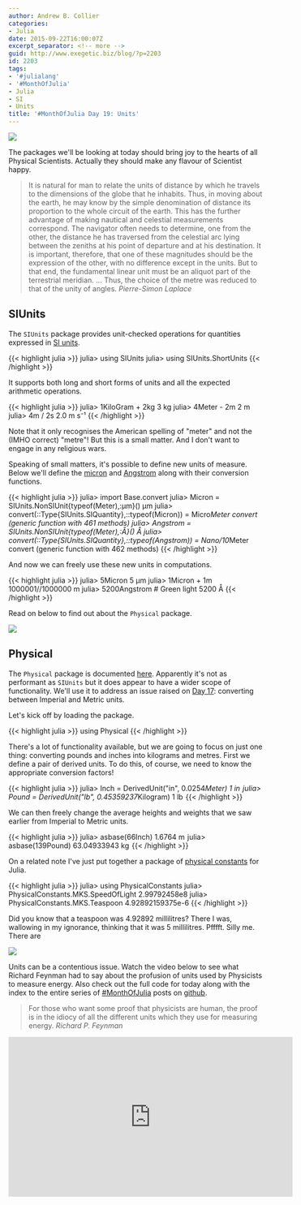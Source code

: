 ```yaml
---
author: Andrew B. Collier
categories:
- Julia
date: 2015-09-22T16:00:07Z
excerpt_separator: <!-- more -->
guid: http://www.exegetic.biz/blog/?p=2203
id: 2203
tags:
- '#julialang'
- '#MonthOfJulia'
- Julia
- SI
- Units
title: '#MonthOfJulia Day 19: Units'
---
```


<!--more-->

<img src="/img/2015/09/Julia-Logo-SIUnits.png" >

The packages we'll be looking at today should bring joy to the hearts of all Physical Scientists. Actually they should make any flavour of Scientist happy.

<blockquote>
It is natural for man to relate the units of distance by which he travels to the dimensions of the globe that he inhabits. Thus, in moving about the earth, he may know by the simple denomination of distance its proportion to the whole circuit of the earth. This has the further advantage of making nautical and celestial measurements correspond. The navigator often needs to determine, one from the other, the distance he has traversed from the celestial arc lying between the zeniths at his point of departure and at his destination. It is important, therefore, that one of these magnitudes should be the expression of the other, with no difference except in the units. But to that end, the fundamental linear unit must be an aliquot part of the terrestrial meridian. ... Thus, the choice of the metre was reduced to that of the unity of angles.
<cite>Pierre-Simon Laplace</cite> 
</blockquote>

## SIUnits

The `SIUnits`[](https://github.com/Keno/SIUnits.jl) package provides unit-checked operations for quantities expressed in [SI units](https://en.wikipedia.org/wiki/International_System_of_Units).

{{< highlight julia >}}
julia> using SIUnits
julia> using SIUnits.ShortUnits
{{< /highlight >}}

It supports both long and short forms of units and all the expected arithmetic operations.

{{< highlight julia >}}
julia> 1KiloGram + 2kg
3 kg
julia> 4Meter - 2m
2 m
julia> 4m / 2s
2.0 m s⁻¹
{{< /highlight >}}

Note that it only recognises the American spelling of "meter" and not the (IMHO correct) "metre"! But this is a small matter. And I don't want to engage in any religious wars.

Speaking of small matters, it's possible to define new units of measure. Below we'll define the [micron](https://en.wikipedia.org/wiki/Micrometre) and [Angstrom](https://en.wikipedia.org/wiki/Angstrom) along with their conversion functions.

{{< highlight julia >}}
julia> import Base.convert
julia> Micron = SIUnits.NonSIUnit{typeof(Meter),:µm}()
µm
julia> convert(::Type{SIUnits.SIQuantity},::typeof(Micron)) = Micro*Meter
convert (generic function with 461 methods)
julia> Angstrom = SIUnits.NonSIUnit{typeof(Meter),:Å}()
Å
julia> convert(::Type{SIUnits.SIQuantity},::typeof(Angstrom)) = Nano/10*Meter
convert (generic function with 462 methods)
{{< /highlight >}}

And now we can freely use these new units in computations.

{{< highlight julia >}}
julia> 5Micron
5 µm
julia> 1Micron + 1m
1000001//1000000 m
julia> 5200Angstrom # Green light
5200 Å
{{< /highlight >}}

Read on below to find out about the `Physical` package.

[![](http://imgs.xkcd.com/comics/converting_to_metric.png)](http://www.explainxkcd.com/wiki/index.php/526:_Converting_to_Metric)

## Physical

The `Physical` package is documented [here](https://github.com/ggggggggg/Physical.jl). Apparently it's not as performant as `SIUnits` but it does appear to have a wider scope of functionality. We'll use it to address an issue raised on [Day 17](http://www.exegetic.biz/blog/2015/09/monthofjulia-day-17-datasets-from-r/): converting between Imperial and Metric units.

Let's kick off by loading the package.

{{< highlight julia >}}
using Physical
{{< /highlight >}}

There's a lot of functionality available, but we are going to focus on just one thing: converting pounds and inches into kilograms and metres. First we define a pair of derived units. To do this, of course, we need to know the appropriate conversion factors!

{{< highlight julia >}}
julia> Inch = DerivedUnit("in", 0.0254*Meter)
1 in 
julia> Pound = DerivedUnit("lb", 0.45359237*Kilogram)
1 lb 
{{< /highlight >}}

We can then freely change the average heights and weights that we saw earlier from Imperial to Metric units.

{{< highlight julia >}}
julia> asbase(66Inch)
1.6764 m 
julia> asbase(139Pound)
63.04933943 kg 
{{< /highlight >}}

On a related note I've just put together a package of [physical constants](https://github.com/DataWookie/PhysicalConstants.jl) for Julia.

{{< highlight julia >}}
julia> using PhysicalConstants
julia> PhysicalConstants.MKS.SpeedOfLight
2.99792458e8
julia> PhysicalConstants.MKS.Teaspoon
4.92892159375e-6
{{< /highlight >}}

Did you know that a teaspoon was 4.92892 millilitres? There I was, wallowing in my ignorance, thinking that it was 5 millilitres. Pfffft. Silly me. There are

<img src="/img/2015/09/teaspoon-volume.png" >

Units can be a contentious issue. Watch the video below to see what Richard Feynman had to say about the profusion of units used by Physicists to measure energy. Also check out the full code for today along with the index to the entire series of [#MonthOfJulia](https://twitter.com/search?q=%23MonthOfJulia&src=typd) posts on [github](https://github.com/DataWookie/MonthOfJulia).

<blockquote>
For those who want some proof that physicists are human, the proof is in the idiocy of all the different units which they use for measuring energy.
<cite>Richard P. Feynman</cite>
</blockquote>

<iframe width="560" height="315" src="https://www.youtube.com/embed/roX2NXDUTsM" frameborder="0" allowfullscreen></iframe>